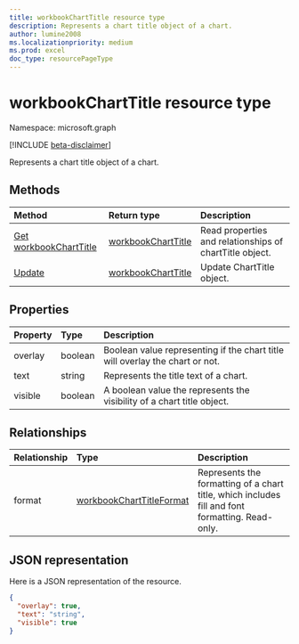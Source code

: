 ```yaml
---
title: workbookChartTitle resource type
description: Represents a chart title object of a chart.
author: lumine2008
ms.localizationpriority: medium
ms.prod: excel
doc_type: resourcePageType
---
```


# workbookChartTitle resource type

Namespace: microsoft.graph

[!INCLUDE [beta-disclaimer](../../includes/beta-disclaimer.md)]

Represents a chart title object of a chart.

## Methods

| Method                                             | Return type                                 | Description                                             |
| :------------------------------------------------- | :------------------------------------------ | :------------------------------------------------------ |
| [Get workbookChartTitle](../api/charttitle-get.md) | [workbookChartTitle](workbookcharttitle.md) | Read properties and relationships of chartTitle object. |
| [Update](../api/charttitle-update.md)              | [workbookChartTitle](workbookcharttitle.md) | Update ChartTitle object.                               |

## Properties

| Property | Type    | Description                                                                  |
| :------- | :------ | :--------------------------------------------------------------------------- |
| overlay  | boolean | Boolean value representing if the chart title will overlay the chart or not. |
| text     | string  | Represents the title text of a chart.                                        |
| visible  | boolean | A boolean value the represents the visibility of a chart title object.       |

## Relationships

| Relationship | Type                                                    | Description                                                                                     |
| :----------- | :------------------------------------------------------ | :---------------------------------------------------------------------------------------------- |
| format       | [workbookChartTitleFormat](workbookcharttitleformat.md) | Represents the formatting of a chart title, which includes fill and font formatting. Read-only. |

## JSON representation

Here is a JSON representation of the resource.

<!-- {
  "blockType": "resource",
  "baseType": "microsoft.graph.entity",
  "optionalProperties": [

  ],
  "@odata.type": "microsoft.graph.workbookChartTitle"
}-->

```json
{
  "overlay": true,
  "text": "string",
  "visible": true
}

```

<!-- uuid: 8fcb5dbc-d5aa-4681-8e31-b001d5168d79
2015-10-25 14:57:30 UTC -->

<!--
{
  "type": "#page.annotation",
  "description": "ChartTitle resource",
  "keywords": "",
  "section": "documentation",
  "tocPath": "",
  "suppressions": []
}
-->
